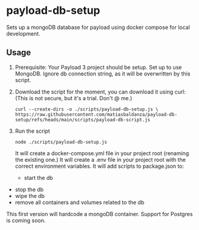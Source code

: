 # payload-db-setup

Sets up a mongoDB database for payload using docker compose for local development.

## Usage

1. Prerequisite: Your Payload 3 project should be setup.
   Set up to use MongoDB.
   Ignore db connection string, as it will be overwritten by this script.

2. Download the script
   for the moment, you can download it using curl:
   (This is not secure, but it's a trial. Don't @ me.)

   ```
   curl --create-dirs -o ./scripts/payload-db-setup.js \
   https://raw.githubusercontent.com/matiasbaldanza/payload-db-setup/refs/heads/main/scripts/payload-db-script.js
   ```

3. Run the script

   ```
   node ./scripts/payload-db-setup.js
   ```

   It will create a docker-compose.yml file in your project root (renaming the existing one.)
   It will create a .env file in your project root with the correct environment variables.
   It will add scripts to package.json to:

   - start the db
- stop the db
- wipe the db
- remove all containers and volumes related to the db

This first version will hardcode a mongoDB container.
Support for Postgres is coming soon.
